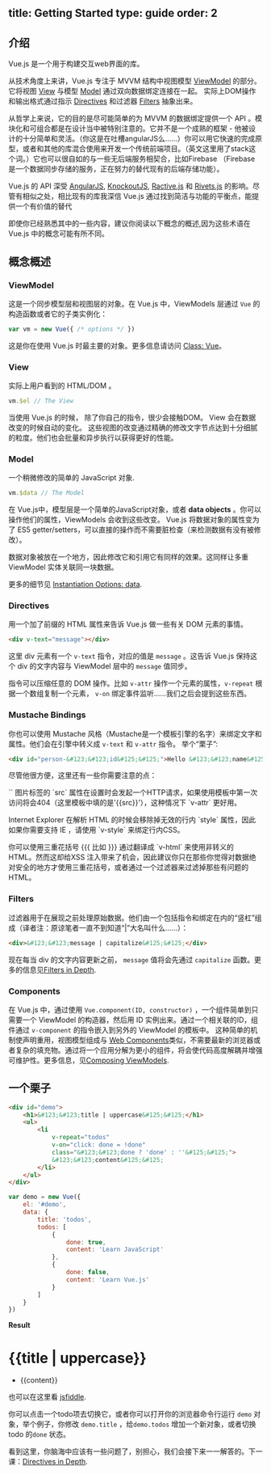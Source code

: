 title: Getting Started
type: guide
order: 2
---

## 介绍

Vue.js 是一个用于构建交互web界面的库。


从技术角度上来讲，Vue.js 专注于 MVVM 结构中视图模型 [ViewModel](#ViewModel) 的部分。它将视图 [View](#View) 与模型 [Model](#Model) 通过双向数据绑定连接在一起。 实际上DOM操作和输出格式通过指示 [Directives](#Directives) 和过滤器 [Filters](#Filters) 抽象出来。

从哲学上来说，它的目的是尽可能简单的为 MVVM 的数据绑定提供一个 API 。模块化和可组合都是在设计当中被特别注意的。它并不是一个成熟的框架 - 他被设计的十分简单和灵活。（你这是在吐槽angularJS么……）你可以用它快速的完成原型，或者和其他的库混合使用来开发一个传统前端项目。（英文这里用了stack这个词。）它也可以很自如的与一些无后端服务相契合，比如Firebase （Firebase 是一个数据同步存储的服务，正在努力的替代现有的后端存储功能）。

Vue.js 的 API 深受 [AngularJS], [KnockoutJS], [Ractive.js] 和 [Rivets.js] 的影响。尽管有相似之处，相比现有的库我深信 Vue.js 通过找到简洁与功能的平衡点，能提供一个有价值的替代

即使你已经熟悉其中的一些内容，建议你阅读以下概念的概述,因为这些术语在 Vue.js 中的概念可能有所不同。

## 概念概述

### ViewModel

这是一个同步模型层和视图层的对象。在 Vue.js 中，ViewModels 层通过 `Vue` 的构造函数或者它的子类实例化：

```js
var vm = new Vue({ /* options */ })
```

这是你在使用 Vue.js 时最主要的对象。更多信息请访问 [Class: Vue](/api/)。

### View

实际上用户看到的 HTML/DOM 。

```js
vm.$el // The View
```

当使用 Vue.js 的时候， 除了你自己的指令，很少会接触DOM。 View 会在数据改变的时候自动的变化。 这些视图的改变通过精确的修改文字节点达到十分细腻的粒度。他们也会批量和异步执行以获得更好的性能。

### Model

一个稍微修改的简单的 JavaScript 对象.

```js
vm.$data // The Model
```

在 Vue.js中，模型层是一个简单的JavaScript对象，或者  **data objects** 。你可以操作他们的属性，ViewModels 会收到这些改变。 Vue.js 将数据对象的属性变为了 ES5 getter/setters，可以直接的操作而不需要脏检查（来检测数据有没有被修改）。

数据对象被放在一个地方，因此修改它和引用它有同样的效果。这同样让多重 ViewModel 实体关联同一块数据。

更多的细节见 [Instantiation Options: data](/api/instantiation-options.html#data).

### Directives

用一个加了前缀的 HTML 属性来告诉 Vue.js 做一些有关 DOM 元素的事情。

```html
<div v-text="message"></div>
```

这里 div 元素有一个 `v-text` 指令，对应的值是 `message` 。这告诉 Vue.js 保持这个 div 的文字内容与 ViewModel 层中的 `message` 值同步。

指令可以压缩任意的 DOM 操作。比如 `v-attr` 操作一个元素的属性，`v-repeat` 根据一个数组复制一个元素， `v-on` 绑定事件监听……我们之后会提到这些东西。

### Mustache Bindings

你也可以使用 Mustache 风格（Mustache是一个模板引擎的名字）来绑定文字和属性。他们会在引擎中转义成 `v-text` 和 `v-attr` 指令。 举个“栗子”:

```html
<div id="person-&#123;&#123;id&#125;&#125;">Hello &#123;&#123;name&#125;&#125;!</div>
```

尽管他很方便，这里还有一些你需要注意的点：

<p class="tip">`<image>` 图片标签的 `src` 属性在设置时会发起一个HTTP请求，如果使用模板中第一次访问将会404（这里模板中填的是'{{src}}'），这种情况下 `v-attr` 更好用。</p>

<p class="tip">Internet Explorer 在解析 HTML 的时候会移除掉无效的行内 `style` 属性，因此如果你需要支持 IE ，请使用 `v-style` 来绑定行内CSS。</p>

<p class="tip">你可以使用三重花括号 &#123;&#123;&#123; 比如 &#125;&#125;&#125; 通过翻译成 `v-html` 来使用非转义的 HTML。然而这却给XSS 注入带来了机会，因此建议你只在那些你觉得对数据绝对安全的地方才使用三重花括号，或者通过一个过滤器来过滤掉那些有问题的 HTML。</p>

### Filters

过滤器用于在展现之前处理原始数据。他们由一个包括指令和绑定在内的“竖杠”组成（译者注：原谅笔者一直不到知道“|”大名叫什么……）：

```html
<div>&#123;&#123;message | capitalize&#125;&#125;</div>
```

现在每当 div 的文字内容更新之前， `message` 值将会先通过 `capitalize` 函数。更多的信息见[Filters in Depth](/guide/filters.html).

### Components

在 Vue.js 中，通过使用 `Vue.component(ID, constructor)` ，一个组件简单到只需要一个 ViewModel 的构造器，然后用 ID 实例出来。通过一个相关联的ID，组件通过 `v-component` 的指令嵌入到另外的 ViewModel 的模板中。 这种简单的机制使声明重用，视图模型组成与 [Web Components](http://www.w3.org/TR/components-intro/)类似，不需要最新的浏览器或者复杂的填充物。通过将一个应用分解为更小的组件，将会使代码高度解耦并增强可维护性。更多信息，见[Composing ViewModels](/guide/composition.html).

## 一个栗子

``` html
<div id="demo">
    <h1>&#123;&#123;title | uppercase&#125;&#125;</h1>
    <ul>
        <li
            v-repeat="todos"
            v-on="click: done = !done"
            class="&#123;&#123;done ? 'done' : ''&#125;&#125;">
            &#123;&#123;content&#125;&#125;
        </li>
    </ul>
</div>
```

``` js
var demo = new Vue({
    el: '#demo',
    data: {
        title: 'todos',
        todos: [
            {
                done: true,
                content: 'Learn JavaScript'
            },
            {
                done: false,
                content: 'Learn Vue.js'
            }
        ]
    }
})
```

**Result**

<div id="demo"><h1>&#123;&#123;title | uppercase&#125;&#125;</h1><ul><li v-repeat="todos" v-on="click: done = !done" class="&#123;&#123;done ? 'done' : ''&#125;&#125;">&#123;&#123;content&#125;&#125;</li></ul></div>
<script>
var demo = new Vue({
    el: '#demo',
    data: {
        title: 'todos',
        todos: [
            {
                done: true,
                content: 'Learn JavaScript'
            },
            {
                done: false,
                content: 'Learn Vue.js'
            }
        ]
    }
})
</script>

也可以在这里看 [jsfiddle](http://jsfiddle.net/yyx990803/yMv7y/).

你可以点击一个todo项去切换它，或者你可以打开你的浏览器命令行运行 `demo` 对象，举个例子，你修改 `demo.title` ，给`demo.todos` 增加一个新对象，或者切换todo 的`done` 状态。 

看到这里，你脑海中应该有一些问题了，别担心，我们会接下来一一解答的。下一课：[Directives in Depth](/guide/directives.html).

[AngularJS]: http://angularjs.org
[KnockoutJS]: http://knockoutjs.com
[Ractive.js]: http://ractivejs.org
[Rivets.js]: http://www.rivetsjs.com